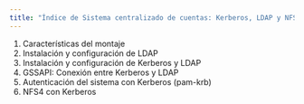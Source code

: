 ```yaml
---
title: "Índice de Sistema centralizado de cuentas: Kerberos, LDAP y NFS4"
---
```


1. Características del montaje
2. Instalación y configuración de LDAP
3. Instalación y configuración de Kerberos y LDAP
4. GSSAPI: Conexión entre Kerberos y LDAP
5. Autenticación del sistema con Kerberos (pam-krb)
6. NFS4 con Kerberos